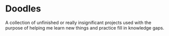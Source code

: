 # Doodles
A collection of unfinished or really insignificant projects used with the purpose of helping me learn new things and practice fill in knowledge gaps.
